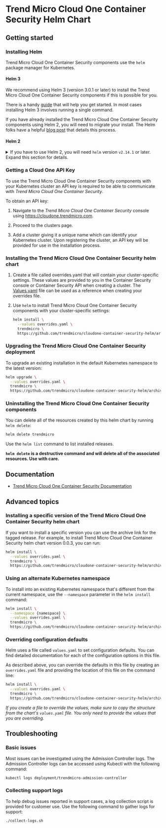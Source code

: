 # Trend Micro Cloud One Container Security Helm Chart

## Getting started

### Installing Helm

Trend Micro Cloud One Container Security components use the `helm` package manager for Kubernetes.

#### Helm 3

We recommend using Helm 3 (version 3.0.1 or later) to install the Trend Micro Cloud One Container Security components if this is possible for you.

There is a handy [guide](https://helm.sh/docs/intro/install/) that will help you get started. In most cases installing Helm 3 involves running a single command.

If you have already installed the Trend Micro Cloud One Container Security components using Helm 2, you will need to migrate your install. The Helm folks have a helpful [blog post](https://helm.sh/blog/migrate-from-helm-v2-to-helm-v3/) that details this process.

#### Helm 2

<details>
<summary>If you have to use Helm 2, you will need <code>helm</code> version <code>v2.14.1</code> or later. Expand this section for details.</summary>

There's a handy [quickstart](https://docs.helm.sh/using_helm/#quickstart) that will help you get started, or if you like living dangerously:

```sh
curl -L https://git.io/get_helm.sh | bash
```

Helm has a cluster-side component called `tiller` that needs to be installed as well.

Make sure that your `kubectl` context is set correctly to point to your cluster:

```sh
kubectl config current-context
```

_If your `kubectl` context is not pointing to your cluster, use `kubectl config get-contexts` and `kubectl config use-context` to set it, or if you are using Google Cloud Platform follow the instructions in the **Connect to the cluster** dialog available by clicking the **Connect** button beside your cluster information in the console._

Configure a service account for `tiller` and install:

```sh
kubectl create serviceaccount \
  --namespace kube-system \
  tiller

kubectl create clusterrolebinding tiller-cluster-role \
  --clusterrole=cluster-admin \
  --serviceaccount=kube-system:tiller

helm init --service-account tiller
```

Use `helm version` to confirm that you have at least version `v2.14.1` of the client and server installed.

_Note: the commands above will give `tiller` full cluster administrator privileges. Review [Securing your Helm Installation](https://docs.helm.sh/using_helm/#securing-your-helm-installation) for help on what to consider when setting up Helm in your cluster._

</details>

### Getting a Cloud One API Key

To use the Trend Micro Cloud One Container Security components with your Kubernetes cluster an API key is required to be able to communicate with _Trend Micro Cloud One Container Security_.

To obtain an API key:
1. Navigate to the _Trend Micro Cloud One Container Security_ console using https://cloudone.trendmicro.com.

2. Proceed to the clusters page.

3. Add a cluster giving it a unique name which can identify your Kubernetes cluster. Upon registering the cluster, an API key will be provided for use in the installation process.

### Installing the Trend Micro Cloud One Container Security helm chart

1. Create a file called overrides.yaml that will contain your cluster-specific settings. These values are provided to you in the Container Security console or Container Security API when creating a cluster. The [Values.yaml](values.yaml) file can be used as a reference when creating your overrides file.

2. Use `helm` to install Trend Micro Cloud One Container Security components with your cluster-specific settings:
    ```sh
    helm install \
      --values overrides.yaml \
      trendmicro \
      https://github.com/trendmicro/cloudone-container-security-helm/archive/master.tar.gz
    ```

### Upgrading the Trend Micro Cloud One Container Security deployment

To upgrade an existing installation in the default Kubernetes namespace to the latest version:

```sh
helm upgrade \
  --values overrides.yaml \
  trendmicro \
  https://github.com/trendmicro/cloudone-container-security-helm/archive/master.tar.gz
```

### Uninstalling the Trend Micro Cloud One Container Security components

You can delete all of the resources created by this helm chart by running `helm delete`:

```sh
helm delete trendmicro
```

Use the `helm list` command to list installed releases.

**`helm delete` is a destructive command and will delete all of the associated resources. Use with care.**

## Documentation

- [Trend Micro Cloud One Container Security Documentation](https://cloudone.trendmicro.com/docs/container-security)

## Advanced topics

### Installing a specific version of the Trend Micro Cloud One Container Security helm chart

If you want to install a specific version you can use the archive link for the tagged release. For example, to install Trend Micro Cloud One Container Security helm chart version 0.0.3, you can run:

```sh
helm install \
  --values overrides.yaml \
  trendmicro \
  https://github.com/trendmicro/cloudone-container-security-helm/archive/0.0.3.tar.gz
```

### Using an alternate Kubernetes namespace

To install into an existing Kubernetes namespace that's different from the current namespace, use the `--namespace` parameter in the `helm install` command:

```sh
helm install \
  --namespace {namespace} \
  --values overrides.yaml \
  trendmicro \
  https://github.com/trendmicro/cloudone-container-security-helm/archive/master.tar.gz
```

### Overriding configuration defaults

Helm uses a file called `values.yaml` to set configuration defaults. You can find detailed documentation for each of the configuration options in this file.

As described above, you can override the defaults in this file by creating an `overrides.yaml` file and providing the location of this file on the command line:

```sh
helm install \
  --values overrides.yaml \
  trendmicro \
  https://github.com/trendmicro/cloudone-container-security-helm/archive/master.tar.gz
```

_If you create a file to override the values, make sure to copy the structure from the chart's `values.yaml` file. You only need to provide the values that you are overriding._

## Troubleshooting

### Basic issues
Most issues can be investigated using the Admission Controller logs. The Admission Controller logs can be accessed using Kubectl with the following command:
```sh
kubectl logs deployment/trendmicro-admission-controller
```

### Collecting support logs
To help debug issues reported in support cases, a log collection script is provided for customer use.
Use the following command to gather logs for support:
```sh
./collect-logs.sh
```
